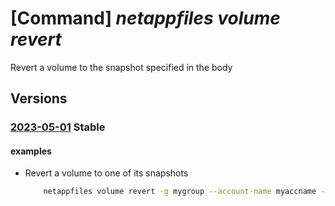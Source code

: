 # [Command] _netappfiles volume revert_

Revert a volume to the snapshot specified in the body

## Versions

### [2023-05-01](/Resources/mgmt-plane/L3N1YnNjcmlwdGlvbnMve30vcmVzb3VyY2Vncm91cHMve30vcHJvdmlkZXJzL21pY3Jvc29mdC5uZXRhcHAvbmV0YXBwYWNjb3VudHMve30vY2FwYWNpdHlwb29scy97fS92b2x1bWVzL3t9L3JldmVydA==/2023-05-01.xml) **Stable**

<!-- mgmt-plane /subscriptions/{}/resourcegroups/{}/providers/microsoft.netapp/netappaccounts/{}/capacitypools/{}/volumes/{}/revert 2023-05-01 -->

#### examples

- Revert a volume to one of its snapshots
    ```bash
        netappfiles volume revert -g mygroup --account-name myaccname --pool-name mypoolname --name myvolname --snapshot-id 9760acf5-4638-11e7-9bdb-020073ca3333
    ```
